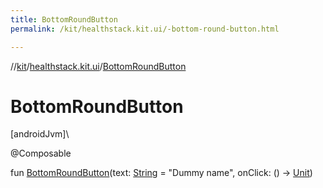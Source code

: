 ```yaml
---
title: BottomRoundButton
permalink: /kit/healthstack.kit.ui/-bottom-round-button.html

---
```

//[kit](../../index.html)/[healthstack.kit.ui](index.html)/[BottomRoundButton](-bottom-round-button.html)



# BottomRoundButton



[androidJvm]\




@Composable



fun [BottomRoundButton](-bottom-round-button.html)(text: [String](https://kotlinlang.org/api/latest/jvm/stdlib/kotlin/-string/index.html) = &quot;Dummy name&quot;, onClick: () -&gt; [Unit](https://kotlinlang.org/api/latest/jvm/stdlib/kotlin/-unit/index.html))




